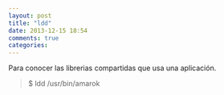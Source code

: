 ```yaml
---
layout: post
title: "ldd"
date: 2013-12-15 18:54
comments: true
categories: 
---
```

Para conocer las librerias compartidas que usa una aplicación. 

>$ ldd /usr/bin/amarok 


